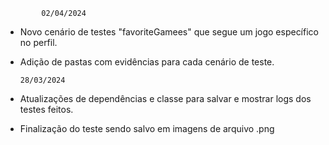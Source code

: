             02/04/2024
- Novo cenário de testes "favoriteGamees" que segue um jogo específico no perfil.
- Adição de pastas com evidências para cada cenário de teste.
   
      28/03/2024
- Atualizações de dependências e classe para salvar e mostrar logs dos testes feitos.
- Finalização do teste sendo salvo em imagens de arquivo .png
